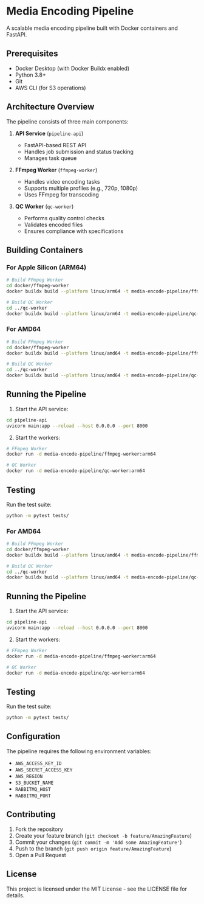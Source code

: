 # Media Encoding Pipeline

A scalable media encoding pipeline built with Docker containers and FastAPI.

## Prerequisites

- Docker Desktop (with Docker Buildx enabled)
- Python 3.8+
- Git
- AWS CLI (for S3 operations)

## Architecture Overview

The pipeline consists of three main components:

1. **API Service** (`pipeline-api`)
   - FastAPI-based REST API
   - Handles job submission and status tracking
   - Manages task queue

2. **FFmpeg Worker** (`ffmpeg-worker`)
   - Handles video encoding tasks
   - Supports multiple profiles (e.g., 720p, 1080p)
   - Uses FFmpeg for transcoding

3. **QC Worker** (`qc-worker`)
   - Performs quality control checks
   - Validates encoded files
   - Ensures compliance with specifications

## Building Containers

### For Apple Silicon (ARM64)

```bash
# Build FFmpeg Worker
cd docker/ffmpeg-worker
docker buildx build --platform linux/arm64 -t media-encode-pipeline/ffmpeg-worker:arm64 .

# Build QC Worker
cd ../qc-worker
docker buildx build --platform linux/arm64 -t media-encode-pipeline/qc-worker:arm64 .
```

### For AMD64

```bash
# Build FFmpeg Worker
cd docker/ffmpeg-worker
docker buildx build --platform linux/amd64 -t media-encode-pipeline/ffmpeg-worker:amd64 .

# Build QC Worker
cd ../qc-worker
docker buildx build --platform linux/amd64 -t media-encode-pipeline/qc-worker:amd64 .
```

## Running the Pipeline

1. Start the API service:

```bash
cd pipeline-api
uvicorn main:app --reload --host 0.0.0.0 --port 8000
```

2. Start the workers:

```bash
# FFmpeg Worker
docker run -d media-encode-pipeline/ffmpeg-worker:arm64

# QC Worker
docker run -d media-encode-pipeline/qc-worker:arm64
```

## Testing

Run the test suite:

```bash
python -m pytest tests/
```

### For AMD64

```bash
# Build FFmpeg Worker
cd docker/ffmpeg-worker
docker buildx build --platform linux/amd64 -t media-encode-pipeline/ffmpeg-worker:amd64 .

# Build QC Worker
cd ../qc-worker
docker buildx build --platform linux/amd64 -t media-encode-pipeline/qc-worker:amd64 .
```

## Running the Pipeline

1. Start the API service:
```bash
cd pipeline-api
uvicorn main:app --reload --host 0.0.0.0 --port 8000
```

2. Start the workers:
```bash
# FFmpeg Worker
docker run -d media-encode-pipeline/ffmpeg-worker:arm64

# QC Worker
docker run -d media-encode-pipeline/qc-worker:arm64
```

## Testing

Run the test suite:
```bash
python -m pytest tests/
```

## Configuration

The pipeline requires the following environment variables:

- `AWS_ACCESS_KEY_ID`
- `AWS_SECRET_ACCESS_KEY`
- `AWS_REGION`
- `S3_BUCKET_NAME`
- `RABBITMQ_HOST`
- `RABBITMQ_PORT`

## Contributing

1. Fork the repository
2. Create your feature branch (`git checkout -b feature/AmazingFeature`)
3. Commit your changes (`git commit -m 'Add some AmazingFeature'`)
4. Push to the branch (`git push origin feature/AmazingFeature`)
5. Open a Pull Request

## License

This project is licensed under the MIT License - see the LICENSE file for details.
